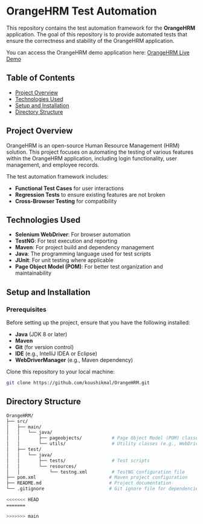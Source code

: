 # OrangeHRM Test Automation

This repository contains the test automation framework for the **OrangeHRM** application. The goal of this repository is to provide automated tests that ensure the correctness and stability of the OrangeHRM application.

You can access the OrangeHRM demo application here: [OrangeHRM Live Demo](https://opensource-demo.orangehrmlive.com/web/index.php/auth/login)

## Table of Contents

- [Project Overview](#project-overview)
- [Technologies Used](#technologies-used)
- [Setup and Installation](#setup-and-installation)
- [Directory Structure](#directory-structure)

## Project Overview

OrangeHRM is an open-source Human Resource Management (HRM) solution. This project focuses on automating the testing of various features within the OrangeHRM application, including login functionality, user management, and employee records.

The test automation framework includes:

- **Functional Test Cases** for user interactions
- **Regression Tests** to ensure existing features are not broken
- **Cross-Browser Testing** for compatibility

## Technologies Used

- **Selenium WebDriver**: For browser automation
- **TestNG**: For test execution and reporting
- **Maven**: For project build and dependency management
- **Java**: The programming language used for test scripts
- **JUnit**: For unit testing where applicable
- **Page Object Model (POM)**: For better test organization and maintainability

## Setup and Installation

### Prerequisites

Before setting up the project, ensure that you have the following installed:

- **Java** (JDK 8 or later)
- **Maven**
- **Git** (for version control)
- **IDE** (e.g., IntelliJ IDEA or Eclipse)
- **WebDriverManager** (e.g., Maven dependency)

Clone this repository to your local machine:
   ```bash
   git clone https://github.com/koushikmal/OrangeHRM.git
```
## Directory Structure
```bash
OrangeHRM/
├── src/
│   ├── main/
│   │   └── java/
│   │       ├── pageobjects/           # Page Object Model (POM) classes
│   │       └── utils/                 # Utility classes (e.g., WebDriver manager, config)
│   ├── test/
│   │   └── java/
│   │       ├── tests/                 # Test scripts
│   │       └── resources/
│   │           └── testng.xml         # TestNG configuration file
├── pom.xml                           # Maven project configuration
├── README.md                         # Project documentation
└── .gitignore                        # Git ignore file for dependencies, IDE files, etc.

<<<<<<< HEAD
=======

>>>>>>> main
